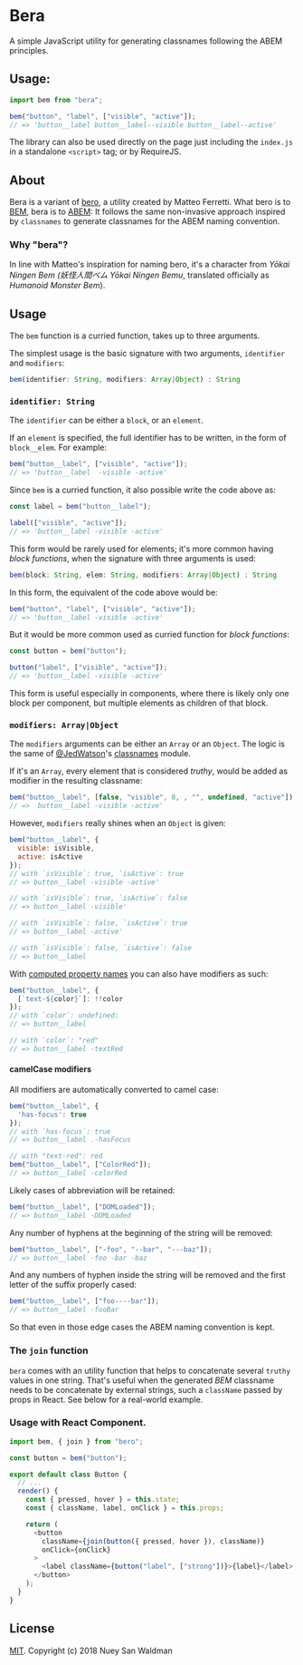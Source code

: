 # Bera

A simple JavaScript utility for generating classnames following the ABEM principles.

## Usage:

```js
import bem from "bera";

bem("button", "label", ["visible", "active"]);
// => 'button__label button__label--visible button__label--active'
```

The library can also be used directly on the page just including the `index.js` in a standalone `<script>` tag; or by RequireJS.

## About

Bera is a variant of [bero](https://github.com/zer0/bero), a utility created by Matteo Ferretti. What bero is to [BEM](https://en.bem.info/),
bera is to [ABEM](https://css-tricks.com/abem-useful-adaptation-bem/): It follows the same non-invasive approach inspired by
`classnames` to generate classnames for the ABEM naming convention.

### Why "bera"?

In line with Matteo's inspiration for naming bero, it's a character from _Yōkai Ningen Bem (妖怪人間ベム Yōkai Ningen Bemu_, translated officially as _Humanoid Monster Bem_).

## Usage

The `bem` function is a curried function, takes up to three arguments.

The simplest usage is the basic signature with two arguments, `identifier` and `modifiers`:

```js
bem(identifier: String, modifiers: Array|Object) : String
```

### `identifier: String`

The `identifier` can be either a `block`, or an `element`.

If an `element` is specified, the full identifier has to be written, in the form of `block__elem`. For example:

```js
bem("button__label", ["visible", "active"]);
// => 'button__label  -visible -active'
```

Since `bem` is a curried function, it also possible write the code above as:

```js
const label = bem("button__label");

label(["visible", "active"]);
// => 'button__label -visible -active'
```

This form would be rarely used for elements; it's more common having _block functions_, when the signature with three arguments is used:

```js
bem(block: String, elem: String, modifiers: Array|Object) : String
```

In this form, the equivalent of the code above would be:

```js
bem("button", "label", ["visible", "active"]);
// => 'button__label -visible -active'
```

But it would be more common used as curried function for _block functions_:

```js
const button = bem("button");

button("label", ["visible", "active"]);
// => 'button__label -visible -active'
```

This form is useful especially in components, where there is likely only one block per component, but multiple elements as children of that block.

### `modifiers: Array|Object`

The `modifiers` arguments can be either an `Array` or an `Object`.
The logic is the same of [@JedWatson](https://github.com/JedWatson)'s [classnames](https://github.com/JedWatson/classnames) module.

If it's an `Array`, every element that is considered _truthy_, would be
added as modifier in the resulting classname:

```js
bem("button__label", [false, "visible", 0, , "", undefined, "active"]);
// =>  button__label -visible -active'
```

However, `modifiers` really shines when an `Object` is given:

```js
bem("button__label", {
  visible: isVisible,
  active: isActive
});
// with `isVisible`: true, `isActive`: true
// => button__label -visible -active'

// with `isVisible`: true, `isActive`: false
// => button__label -visible'

// with `isVisible`: false, `isActive`: true
// => button__label -active'

// with `isVisible`: false, `isActive`: false
// => button__label
```

With [computed property names](https://developer.mozilla.org/en-US/docs/Web/JavaScript/Reference/Operators/Object_initializer#Computed_property_names) you can also have modifiers as such:

```js
bem("button__label", {
  [`text-${color}`]: !!color
});
// with `color`: undefined:
// => button__label

// with `color`: "red"
// => button__label -textRed
```

#### camelCase modifiers

All modifiers are automatically converted to camel case:

```js
bem("button__label", {
  'has-focus': true
});
// with `has-focus`: true
// => button__label .-hasFocus

// with "text-red": red
bem("button__label", ["ColorRed"]);
// => button__label -colorRed
```

Likely cases of abbreviation will be retained:

```js
bem("button__label", ["DOMLoaded"]);
// => button__label -DOMLoaded
```

Any number of hyphens at the beginning of the string will be removed:

```js
bem("button__label", ["-foo", "--bar", "---baz"]);
// => button__label -foo -bar -baz
```

And any numbers of hyphen inside the string will be removed and the first letter of the suffix properly cased:

```js
bem("button__label", ["foo----bar"]);
// => button__label -fooBar
```

So that even in those edge cases the ABEM naming convention is kept.

### The `join` function

`bera` comes with an utility function that helps to concatenate several `truthy` values in one string. That's useful when the generated _BEM_ classname needs to
be concatenate by external strings, such a `className` passed by props in React. See below for a real-world example.

### Usage with React Component.

```js
import bem, { join } from "bero";

const button = bem("button");

export default class Button {
  // ...
  render() {
    const { pressed, hover } = this.state;
    const { className, label, onClick } = this.props;

    return (
      <button
        className={join(button({ pressed, hover }), className)}
        onClick={onClick}
      >
        <label className={button("label", ["strong"])}>{label}</label>
      </button>
    );
  }
}
```

## License

[MIT](LICENSE.md). Copyright (c) 2018 Nuey San Waldman
